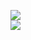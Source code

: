 [![](https://img.shields.io/badge/Made%20With-Github%20Spray-lightgrey.svg?style=for-the-badge&logo=github)](https://github.com/Annihil/github-spray#3946)  
[![](https://i.imgur.com/2DrTn0Z.gif)](https://github.com/Annihil/github-spray)